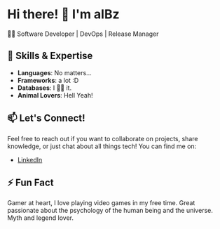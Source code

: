 # Hi there! 👋 I'm alBz
👨‍💻 Software Developer | DevOps | Release Manager 

## 🚀 Skills & Expertise
- **Languages**:  No matters... 
- **Frameworks**: a lot :D 
- **Databases**: I 🧙‍♂️ it.
- **Animal Lovers**: Hell Yeah!

## 📫 Let's Connect!
Feel free to reach out if you want to collaborate on projects, share knowledge, or just chat about all things tech! You can find me on:
- [LinkedIn](https://www.linkedin.com/in/albertobarrago)

## ⚡ Fun Fact
Gamer at heart, I love playing video games in my free time.
Great passionate about the psychology of the human being and the universe. Myth and legend lover.
